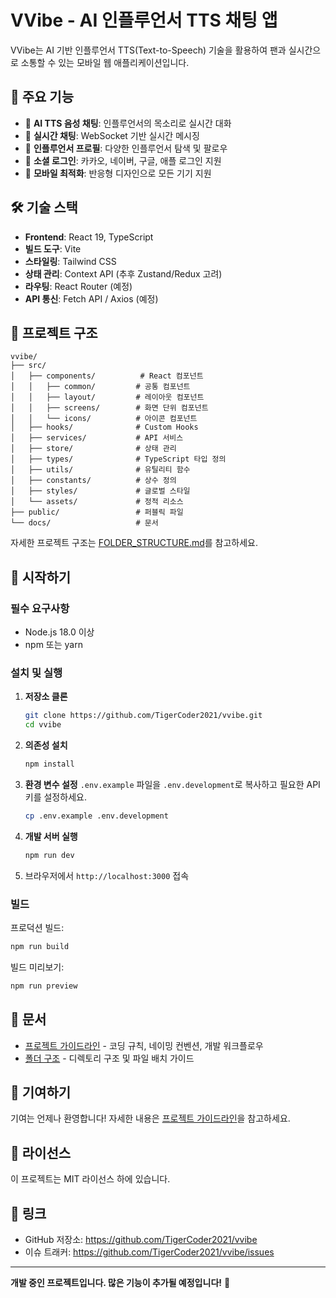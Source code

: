# VVibe - AI 인플루언서 TTS 채팅 앱

VVibe는 AI 기반 인플루언서 TTS(Text-to-Speech) 기술을 활용하여 팬과 실시간으로 소통할 수 있는 모바일 웹 애플리케이션입니다.

## 🎯 주요 기능

- 🎤 **AI TTS 음성 채팅**: 인플루언서의 목소리로 실시간 대화
- 💬 **실시간 채팅**: WebSocket 기반 실시간 메시징
- 👤 **인플루언서 프로필**: 다양한 인플루언서 탐색 및 팔로우
- 🔐 **소셜 로그인**: 카카오, 네이버, 구글, 애플 로그인 지원
- 📱 **모바일 최적화**: 반응형 디자인으로 모든 기기 지원

## 🛠️ 기술 스택

- **Frontend**: React 19, TypeScript
- **빌드 도구**: Vite
- **스타일링**: Tailwind CSS
- **상태 관리**: Context API (추후 Zustand/Redux 고려)
- **라우팅**: React Router (예정)
- **API 통신**: Fetch API / Axios (예정)

## 📁 프로젝트 구조

```
vvibe/
├── src/
│   ├── components/          # React 컴포넌트
│   │   ├── common/         # 공통 컴포넌트
│   │   ├── layout/         # 레이아웃 컴포넌트
│   │   ├── screens/        # 화면 단위 컴포넌트
│   │   └── icons/          # 아이콘 컴포넌트
│   ├── hooks/              # Custom Hooks
│   ├── services/           # API 서비스
│   ├── store/              # 상태 관리
│   ├── types/              # TypeScript 타입 정의
│   ├── utils/              # 유틸리티 함수
│   ├── constants/          # 상수 정의
│   ├── styles/             # 글로벌 스타일
│   └── assets/             # 정적 리소스
├── public/                 # 퍼블릭 파일
└── docs/                   # 문서
```

자세한 프로젝트 구조는 [FOLDER_STRUCTURE.md](./FOLDER_STRUCTURE.md)를 참고하세요.

## 🚀 시작하기

### 필수 요구사항

- Node.js 18.0 이상
- npm 또는 yarn

### 설치 및 실행

1. **저장소 클론**
   ```bash
   git clone https://github.com/TigerCoder2021/vvibe.git
   cd vvibe
   ```

2. **의존성 설치**
   ```bash
   npm install
   ```

3. **환경 변수 설정**
   `.env.example` 파일을 `.env.development`로 복사하고 필요한 API 키를 설정하세요.
   ```bash
   cp .env.example .env.development
   ```

4. **개발 서버 실행**
   ```bash
   npm run dev
   ```

5. 브라우저에서 `http://localhost:3000` 접속

### 빌드

프로덕션 빌드:
```bash
npm run build
```

빌드 미리보기:
```bash
npm run preview
```

## 📖 문서

- [프로젝트 가이드라인](./PROJECT_GUIDELINES.md) - 코딩 규칙, 네이밍 컨벤션, 개발 워크플로우
- [폴더 구조](./FOLDER_STRUCTURE.md) - 디렉토리 구조 및 파일 배치 가이드

## 🤝 기여하기

기여는 언제나 환영합니다! 자세한 내용은 [프로젝트 가이드라인](./PROJECT_GUIDELINES.md)을 참고하세요.

## 📝 라이선스

이 프로젝트는 MIT 라이선스 하에 있습니다.

## 🔗 링크

- GitHub 저장소: https://github.com/TigerCoder2021/vvibe
- 이슈 트래커: https://github.com/TigerCoder2021/vvibe/issues

---

**개발 중인 프로젝트입니다. 많은 기능이 추가될 예정입니다!** 🚀
